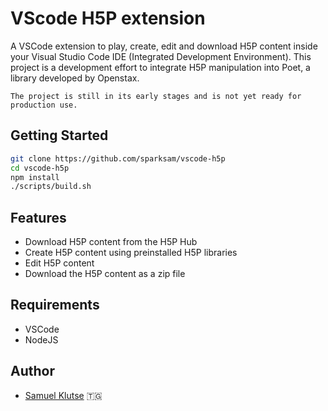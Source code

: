 # VScode H5P extension
A VSCode extension to play, create, edit and download H5P content inside your Visual Studio Code IDE (Integrated Development Environment). This project is a development effort to integrate H5P manipulation into Poet, a library developed by Openstax.

`The project is still in its early stages and is not yet ready for production use.`

## Getting Started
```bash
git clone https://github.com/sparksam/vscode-h5p
cd vscode-h5p
npm install
./scripts/build.sh

```

## Features
- Download H5P content from the H5P Hub
- Create H5P content using preinstalled H5P libraries
- Edit H5P content
- Download the H5P content as a zip file

## Requirements
- VSCode
- NodeJS

## Author
- [Samuel Klutse](https://samuelklutse.com) 🇹🇬
